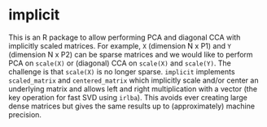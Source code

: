 # implicit

This is an R package to allow performing PCA and diagonal CCA with implicitly scaled matrices. 
For example, `X` (dimension N x P1) and `Y` (dimension N x P2) can be sparse matrices and
we would like to perform PCA on `scale(X)` or (diagonal) CCA on `scale(X)` and `scale(Y)`. 
The challenge is that `scale(X)` is no longer sparse. 
`implicit` implements `scaled_matrix` and `centered_matrix` which implicitly scale and/or center
an underlying matrix and allows left and right multiplication with a vector 
(the key operation for fast SVD using `irlba`). This avoids ever creating large dense matrices
but gives the same results up to (approximately) machine precision. 

